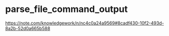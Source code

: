 # parse_file_command_output

https://note.com/knowledgework/n/nc4c0a24a9569#8cadf430-10f2-493d-8a2b-52d0a665b588

